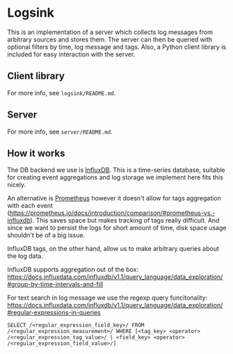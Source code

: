 # Logsink
This is an implementation of a server which collects log messages from arbitrary sources and stores them.
The server can then be queried with optional filters by time, log message and tags.
Also, a Python client library is included for easy interaction with the server.

## Client library
For more info, see `logsink/README.md`.


## Server
For more info, see `server/README.md`.


## How it works
The DB backend we use is [InfluxDB](https://www.influxdata.com/). This is a time-series
database, suitable for creating event aggregations and log storage we implement here fits
this nicely.

An alternative is [Prometheus](https://prometheus.io) however it doesn't allow for
tags aggregation with each event
(<https://prometheus.io/docs/introduction/comparison/#prometheus-vs.-influxdb>).
This saves space but makes tracking of tags really difficult. And since we want
to persist the logs for short amount of time, disk space usage shouldn't be of
a big issue.

InfluxDB tags, on the other hand, allow us to make arbitrary queries about the log data.

InfluxDB supports aggregation out of the box:
<https://docs.influxdata.com/influxdb/v1.1/query_language/data_exploration/#group-by-time-intervals-and-fill>

For text search in log message we use the regexp query funcitonality:
<https://docs.influxdata.com/influxdb/v1.1/query_language/data_exploration/#regular-expressions-in-queries>

```
SELECT /<regular_expression_field_key>/ FROM /<regular_expression_measurement>/ WHERE [<tag_key> <operator> /<regular_expression_tag_value>/ | <field_key> <operator> /<regular_expression_field_value>/]
```
